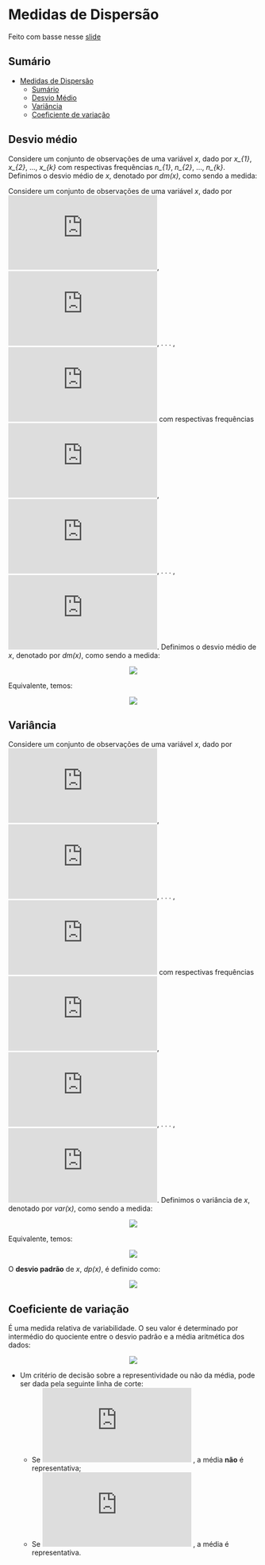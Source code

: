 # Medidas de Dispersão

Feito com basse nesse [slide](https://www.dropbox.com/s/5byiyz93n9fr0gj/Aula%205_Medidas_Dispers%C3%A3o.pdf?dl=0)

## Sumário
- [Medidas de Dispersão](#Medidas-de-dispersão)
    - [Sumário](#sum%C3%A1rio)
    - [Desvio Médio](#Desvio-médio)
    - [Variância](#Variância)
    - [Coeficiente de variação](#Coeficiente-de-variação)
        

## Desvio médio
Considere um conjunto de observações de uma variável *x*, dado por *x_{1}*, *x_{2}*, ..., *x_{k}* com respectivas frequências *n_{1}*, *n_{2}*, ..., *n_{k}*. Definimos o desvio médio de *x*, denotado por *dm(x)*, como sendo a medida:

Considere um conjunto de observações de uma variável *x*, dado por ![](https://latex.codecogs.com/gif.latex?%5Cinline%20%5Cfn_cm%20%5Csmall%20x_%7B1%7D),  ![](https://latex.codecogs.com/gif.latex?%5Cinline%20%5Cfn_cm%20%5Csmall%20x_%7B2%7D), . . . , ![](https://latex.codecogs.com/gif.latex?%5Cinline%20%5Cfn_cm%20%5Csmall%20x_%7Bk%7D) com respectivas frequências ![](https://latex.codecogs.com/gif.latex?%5Cinline%20%5Cfn_cm%20%5Csmall%20n_%7B1%7D), ![](https://latex.codecogs.com/gif.latex?%5Cinline%20%5Cfn_cm%20%5Csmall%20n_%7B2%7D), . . . , ![](https://latex.codecogs.com/gif.latex?%5Cinline%20%5Cfn_cm%20%5Csmall%20n_%7Bk%7D). Definimos o desvio médio de *x*, denotado por *dm(x)*, como sendo a medida:

<p align="center"> 
  <img src="https://latex.codecogs.com/gif.latex?%5Cfn_cm%20%5Clarge%20dm%28x%29%3D%5Cfrac%7B%5Csum_%7Bi%3D1%7D%5E%7Bk%7D%7Bn_%7Bi%7D%7Cx_%7Bi%7D-%5Coverline%7Bx%7D%7C%7D%7D%7Bn%7D">
</p>

Equivalente, temos:
<p align="center"> 
  <img src="https://latex.codecogs.com/gif.latex?%5Cfn_cm%20%5Clarge%20dm%28x%29%3D%7B%5Csum_%7Bi%3D1%7D%5E%7Bk%7D%7Bf_%7Bi%7D%7Cx_%7Bi%7D-%5Coverline%7Bx%7D%7C%7D%7D">
</p>


## Variância
Considere um conjunto de observações de uma variável *x*, dado por ![](https://latex.codecogs.com/gif.latex?%5Cinline%20%5Cfn_cm%20%5Csmall%20x_%7B1%7D),  ![](https://latex.codecogs.com/gif.latex?%5Cinline%20%5Cfn_cm%20%5Csmall%20x_%7B2%7D), . . . , ![](https://latex.codecogs.com/gif.latex?%5Cinline%20%5Cfn_cm%20%5Csmall%20x_%7Bk%7D) com respectivas frequências ![](https://latex.codecogs.com/gif.latex?%5Cinline%20%5Cfn_cm%20%5Csmall%20n_%7B1%7D), ![](https://latex.codecogs.com/gif.latex?%5Cinline%20%5Cfn_cm%20%5Csmall%20n_%7B2%7D), . . . , ![](https://latex.codecogs.com/gif.latex?%5Cinline%20%5Cfn_cm%20%5Csmall%20n_%7Bk%7D). Definimos o variância de *x*, denotado por *var(x)*, como sendo a medida:
<p align="center"> 
  <img src="https://latex.codecogs.com/gif.latex?%5Cfn_cm%20%5Clarge%20var%28x%29%3D%5Cfrac%7B%5Csum_%7Bi%3D1%7D%5E%7Bk%7Dn_%7Bi%7D%28x_%7Bi%7D-%5Cbar%7Bx%7D%29%5E2%7D%7Bn%7D">
</p>

Equivalente, temos:
<p align="center"> 
  <img src="https://latex.codecogs.com/gif.latex?%5Cfn_cm%20%5Clarge%20var%28x%29%3D%7B%5Csum_%7Bi%3D1%7D%5E%7Bk%7Df_%7Bi%7D%28x_%7Bi%7D-%5Cbar%7Bx%7D%29%5E2%7D">
</p>

O **desvio padrão** de *x*, *dp(x)*, é definido como:
<p align="center"> 
  <img src="https://latex.codecogs.com/gif.latex?%5Cfn_cm%20%5Clarge%20dp%28x%29%3D%5Csqrt%7Bvar%28x%29%7D">
</p>

## Coeficiente de variação
É uma medida relativa de variabilidade. O seu valor é determinado por intermédio do quociente entre o desvio padrão e a média aritmética dos dados:

<p align="center"> 
  <img src="https://latex.codecogs.com/gif.latex?%5Cfn_cm%20%5Clarge%20Cv%28x%29%3D%5Cfrac%7Bdp%28x%29%7D%7B%5Cbar%7Bx%7D%7DX100">
</p>

  - Um critério de decisão sobre a representividade ou não da média, pode ser dada pela seguinte linha de corte:
    - Se ![](https://latex.codecogs.com/gif.latex?%5Cdpi%7B100%7D%20%5Cfn_cm%20%5Csmall%20Cv%28x%29%5Cgeq%200.5) , a média **não** é representativa;
    - Se ![](https://latex.codecogs.com/gif.latex?%5Cdpi%7B100%7D%20%5Cfn_cm%20%5Csmall%20Cv%28x%29%3C%200.5) , a média é representativa.

